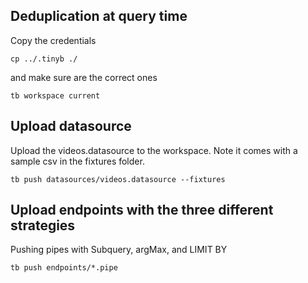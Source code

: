 ## Deduplication at query time 
Copy the credentials
```
cp ../.tinyb ./
```
and make sure are the correct ones 
```
tb workspace current
```

## Upload datasource
Upload the videos.datasource to the workspace. Note it comes with a sample csv in the fixtures folder.
```
tb push datasources/videos.datasource --fixtures
```

## Upload endpoints with the three different strategies
Pushing pipes with Subquery, argMax, and LIMIT BY

```
tb push endpoints/*.pipe
```